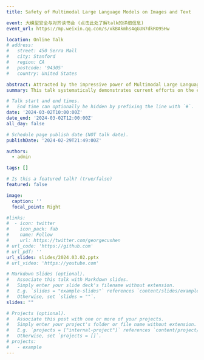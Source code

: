 ```yaml
---
title: Safety of Multimodal Large Language Models on Images and Text

event: 大模型安全与对齐读书会 (点击此处了解talk的详细信息)
event_url: https://mp.weixin.qq.com/s/xkBAkmhs4qGUN7dkRO95Hw

location: Online Talk
# address:
#   street: 450 Serra Mall
#   city: Stanford
#   region: CA
#   postcode: '94305'
#   country: United States

abstract: Attracted by the impressive power of Multimodal Large Language Models (MLLMs), the public is increasingly utilizing them to improve the efficiency of daily work. Nonetheless, the vulnerabilities of MLLMs to unsafe instructions bring huge safety risks when these models are deployed in real-world scenarios. This talk systematically presents current efforts on the evaluation, attack, and defense of MLLMs' safety on images and text. It begins with introducing the overview of MLLMs on images and text and understanding of safety, which helps researchers know the detailed scope of our survey. Then, it reviews the evaluation datasets and metrics for measuring the safety of MLLMs. Next, it comprehensively presents attack and defense techniques related to MLLMs' safety. Finally, it analyzes several unsolved issues and discusses promising research directions.
summary: This talk systematically demonstrates current efforts on the evaluation, attack, and defense of MLLMs' safety on images and text, and comprehensively presents attack and defense techniques related to MLLMs' safety.

# Talk start and end times.
#   End time can optionally be hidden by prefixing the line with `#`.
date: '2024-03-02T10:00:00Z'
date_end: '2024-03-02T12:00:00Z'
all_day: false

# Schedule page publish date (NOT talk date).
publishDate: '2024-02-29T21:49:00Z'

authors:
  - admin

tags: []

# Is this a featured talk? (true/false)
featured: false

image:
  caption: ''
  focal_point: Right

#links:
#  - icon: twitter
#    icon_pack: fab
#    name: Follow
#    url: https://twitter.com/georgecushen
# url_code: 'https://github.com'
# url_pdf: ''
url_slides: slides/2024.03.02.pptx
# url_video: 'https://youtube.com'

# Markdown Slides (optional).
#   Associate this talk with Markdown slides.
#   Simply enter your slide deck's filename without extension.
#   E.g. `slides = "example-slides"` references `content/slides/example-slides.md`.
#   Otherwise, set `slides = ""`.
slides: ""

# Projects (optional).
#   Associate this post with one or more of your projects.
#   Simply enter your project's folder or file name without extension.
#   E.g. `projects = ["internal-project"]` references `content/project/deep-learning/index.md`.
#   Otherwise, set `projects = []`.
# projects:
#   - example
---
```


<!-- {{% callout note %}}
Click on the **Slides** button above to view the built-in slides feature.
{{% /callout %}}

Slides can be added in a few ways:

- **Create** slides using Hugo Blox Builder's [_Slides_](https://docs.hugoblox.com/reference/content-types/) feature and link using `slides` parameter in the front matter of the talk file
- **Upload** an existing slide deck to `static/` and link using `url_slides` parameter in the front matter of the talk file
- **Embed** your slides (e.g. Google Slides) or presentation video on this page using [shortcodes](https://docs.hugoblox.com/reference/markdown/).

Further event details, including [page elements](https://docs.hugoblox.com/reference/markdown/) such as image galleries, can be added to the body of this page. -->

